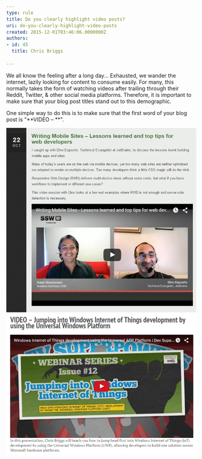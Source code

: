 ```yaml
---
type: rule
title: Do you clearly highlight video posts?
uri: do-you-clearly-highlight-video-posts
created: 2015-12-01T03:46:06.0000000Z
authors:
- id: 45
  title: Chris Briggs

---
```


We all know the feeling after a long day... Exhausted, we wander the internet, lazily looking for content to consume easily. For many, this normally takes the form of watching videos after trailing through their Reddit, Twitter, & other social media platforms. Therefore, it is important to make sure that your blog post titles stand out to this demographic.
 
One simple way to do this is to make sure that the first word of your blog post is "**VIDEO – **".

![Great content, but from the title you would be unable to tell that this is a video](Stevo-Bad-blog.png)
![Easy to see from the title that this includes a video](Chris-Good-blog.png)
